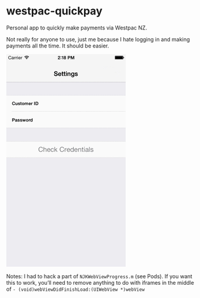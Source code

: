 westpac-quickpay
================

Personal app to quickly make payments via Westpac NZ.

Not really for anyone to use, just me because I hate logging in and making payments all the time. It should be easier.

![Demo](https://raw.githubusercontent.com/snikch/westpac-quickpay/master/animation.gif)

Notes: I had to hack a part of `NJKWebViewProgress.m` (see Pods). If you want this to work, you’ll need to remove anything to do with iframes in the middle of `- (void)webViewDidFinishLoad:(UIWebView *)webView`
